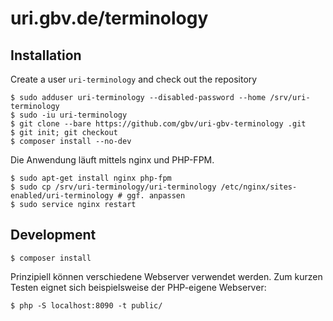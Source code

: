 # uri.gbv.de/terminology

## Installation

Create a user `uri-terminology` and check out the repository

    $ sudo adduser uri-terminology --disabled-password --home /srv/uri-terminology
    $ sudo -iu uri-terminology
    $ git clone --bare https://github.com/gbv/uri-gbv-terminology .git
    $ git init; git checkout
    $ composer install --no-dev

Die Anwendung läuft mittels nginx und PHP-FPM.

    $ sudo apt-get install nginx php-fpm
    $ sudo cp /srv/uri-terminology/uri-terminology /etc/nginx/sites-enabled/uri-terminology # ggf. anpassen
    $ sudo service nginx restart

## Development

    $ composer install

Prinzipiell können verschiedene Webserver verwendet werden. Zum kurzen Testen
eignet sich beispielsweise der PHP-eigene Webserver:

    $ php -S localhost:8090 -t public/
